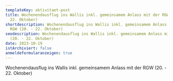 ```yaml
---
templateKey: aktivitaet-post
title: Wochenendausflug ins Wallis inkl. gemeinsamem Anlass mit der RGW (20. -
  22. Oktober)
shortdescription: Wochenendausflug ins Wallis inkl. gemeinsamem Anlass mit der
  RGW (20. - 22. Oktober)
seodescription: Wochenendausflug ins Wallis inkl. gemeinsamem Anlass mit der RGW
  (20. - 22. Oktober)
date: 2023-10-19
istArchiviert: false
anmeldeformularanzeigen: true
---
```

Wochenendausflug ins Wallis inkl. gemeinsamem Anlass mit der RGW (20. - 22. Oktober)